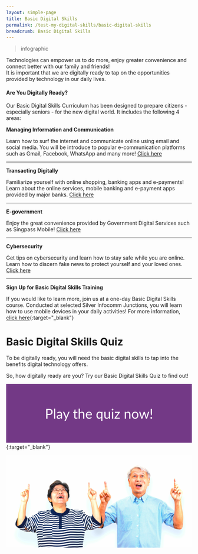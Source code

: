 ```yaml
---
layout: simple-page
title: Basic Digital Skills
permalink: /test-my-digital-skills/basic-digital-skills
breadcrumb: Basic Digital Skills
---
```

> infographic

Technologies can empower us to do more, enjoy greater convenience and connect better with our family and friends! <br>It is important that we are digitally ready to tap on the opportunities provided by technology in our daily lives.<br>

#### **Are You Digitally Ready?**<br>

Our Basic Digital Skills Curriculum has been designed to prepare citizens - especially seniors - for the new digital world. It includes the following 4 areas:<br>

**Managing Information and Communication**<br>

Learn how to surf the internet and communicate online using email and social media. You will be introduce to popular e-communication platforms such as Gmail, Facebook, WhatsApp and many more! [Click here](/learn-digital-skills/learn-online/e-communications-bds/)<br>

---

**Transacting Digitally**<br>

Familiarize yourself with online shopping, banking apps and e-payments! Learn about the online services, mobile banking and e-payment apps provided by major banks. [Click here](/learn-digital-skills/learn-online/digital-transactions-bds/)<br>

---

**E-government**<br>

Enjoy the great convenience provided by Government Digital Services such as Singpass Mobile! [Click here](/learn-digital-skills/learn-online/government-digital-services-bds/)<br>

---

**Cybersecurity**<br>

Get tips on cybersecurity and learn how to stay safe while you are online. Learn how to discern fake news to protect yourself and your loved ones. [Click here](/learn-digital-skills/learn-online/cyber-security-bds/)<br>

---

**Sign Up for Basic Digital Skills Training**<br>

If you would like to learn more, join us at a one-day Basic Digital Skills course. Conducted at selected Silver Infocomm Junctions, you will learn how to use mobile devices in your daily activities! For more information, [click here](https://rsvp.org.sg/cyberguide/){:target="_blank"}<br>

# Basic Digital Skills Quiz<br>

To be digitally ready, you will need the basic digital skills to tap into the benefits digital technology offers.<br>

So, how digitally ready are you? Try our Basic Digital Skills Quiz to find out!<br>

[<img src="/images/bds/bds-quiz-button.jpeg">](https://confirmation.gevme.com/BDS_Quiz/landing/){:target="_blank"}
   
![bds-couple](/images/bds/bds-couple.jpg)

